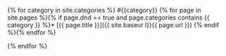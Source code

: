 ---
---
{% for category in site.categories %}
#{{category}}
{% for page in site.pages %}{% if page.dnd == true and page.categories contains {{ category }} %}* [{{ page.title }}]({{ site.baseur l}}{{ page.url }})
{% endif %}{% endfor %}

{% endfor %}